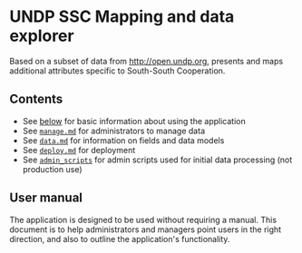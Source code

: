 # UNDP SSC Mapping and data explorer

Based on a subset of data from http://open.undp.org, presents and maps additional attributes specific to South-South Cooperation.

## Contents

* See [below](#user-manual) for basic information about using the application
* See [`manage.md`](docs/manage.md) for administrators to manage data
* See [`data.md`](docs/data.md) for information on fields and data models
* See [`deploy.md`](docs/deploy.md) for deployment
* See [`admin_scripts`](admin_scripts/README.md) for admin scripts used for initial data processing (not production use)

## User manual

The application is designed to be used without requiring a manual. This document is to help administrators and managers point users in the right direction, and also to outline the application's functionality.